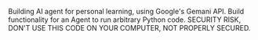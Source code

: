 Building AI agent for personal learning, using Google's Gemani API. Build functionality for an Agent to run arbitrary Python code. SECURITY RISK, DON'T USE THIS CODE ON YOUR COMPUTER, NOT PROPERLY SECURED.
